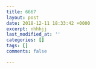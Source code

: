 ```yaml
---
title: 6667
layout: post
date: 2018-12-11 18:33:42 +0000
excerpt: nhhhjj
last_modified_at: ''
categories: []
tags: []
comments: false

---
```

